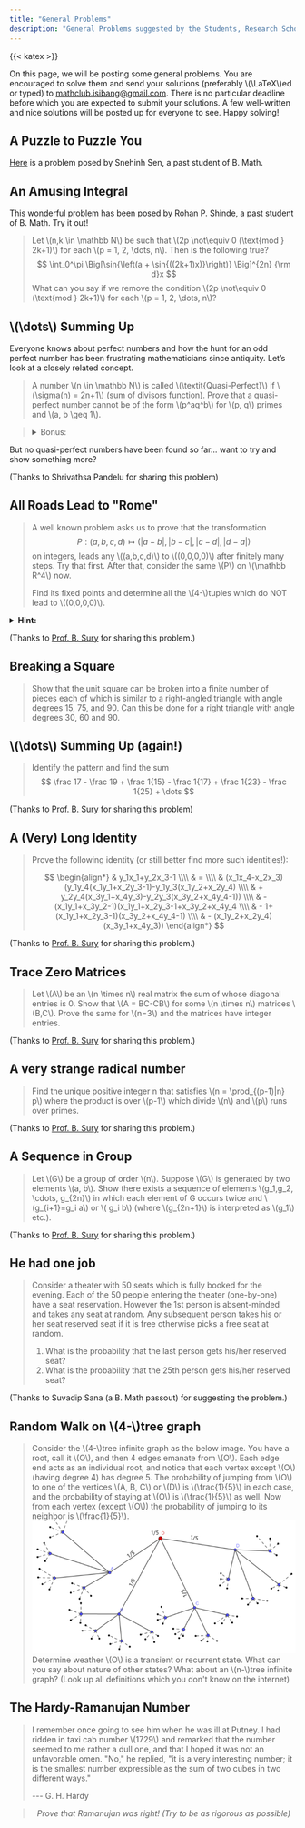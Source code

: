 ```yaml
---
title: "General Problems"
description: "General Problems suggested by the Students, Research Scholars and Professors at Indian Statistical Institute, Bangalore."
---
```


{{< katex >}}

On this page, we will be posting some general problems. You are encouraged to solve them and send your solutions (preferably \\(\LaTeX\\)ed or typed) to <mathclub.isibang@gmail.com>. There is no particular deadline before which you are expected to submit your solutions. A few well-written and nice solutions will be posted up for everyone to see. Happy solving!

## A Puzzle to Puzzle You

[Here](/pdfs/gen_prob/a_puzzle_to_puzzle_you.pdf) is a problem posed by Snehinh Sen, a past student of B. Math.

## An Amusing Integral

This wonderful problem has been posed by Rohan P. Shinde, a past student of B. Math. Try it out!

> Let \\(n,k \in \mathbb N\\) be such that \\(2p \not\equiv 0 (\text{mod } 2k+1)\\) for each \\(p = 1, 2, \dots, n\\). Then is the following true?
> $$ \int_0^\pi \Big[\sin{\left(a + \sin{((2k+1)x)}\right)} \Big]^{2n} {\rm d}x $$
> What can you say if we remove the condition \\(2p \not\equiv 0 (\text{mod } 2k+1)\\) for each \\(p = 1, 2, \dots, n\\)?

## \\(\dots\\) Summing Up

Everyone knows about perfect numbers and how the hunt for an odd perfect number has been frustrating mathematicians since antiquity. Let’s look at a closely related concept.

> A number \\(n \in \mathbb N\\) is called \\(\textit{Quasi-Perfect}\\) if \\(\sigma(n) = 2n+1\\) (sum of divisors function). Prove that a quasi-perfect number cannot be of the form \\(p^aq^b\\) for \\(p, q\\) primes and \\(a, b \geq 1\\).

> <details>
>  <summary>Bonus:</summary>
>    Show that a quasi-perfect number must be an odd square.
> </details>

But no quasi-perfect numbers have been found so far... want to try and show something more?

(Thanks to Shrivathsa Pandelu for sharing this problem)

## All Roads Lead to "Rome"

> A well known problem asks us to prove that the transformation $$ P: (a,b,c,d) \longmapsto \left(|a-b|, |b-c|, |c-d|, |d-a|\right) $$ on integers, leads any \\((a,b,c,d)\\) to \\((0,0,0,0)\\) after finitely many steps. Try that first. After that, consider the same \\(P\\) on \\(\mathbb R^4\\) now.
>
> Find its fixed points and determine all the \\(4-\\)tuples which do NOT lead to \\((0,0,0,0)\\).

<details>
  <summary><b>Hint:</b></summary>
    Think of it as a sequence with limit and not finite iterations.
</details>

(Thanks to [Prof. B. Sury](https://www.isibang.ac.in/~sury/) for sharing this problem.)

## Breaking a Square

> Show that the unit square can be broken into a finite number of pieces each of which is similar to a right-angled triangle with angle degrees 15, 75, and 90. Can this be done for a right triangle with angle degrees 30, 60 and 90.

## \\(\dots\\) Summing Up (again!)

> Identify the pattern and find the sum
> $$ \frac 17 - \frac 19 + \frac 1{15} - \frac 1{17} + \frac 1{23} - \frac 1{25} + \dots $$

(Thanks to [Prof. B. Sury](https://www.isibang.ac.in/~sury/) for sharing this problem)

## A (Very) Long Identity

> Prove the following identity (or still better find more such identities!):
>
> $$
> \begin{align*}
>   & y_1x_1+y_2x_3-1 \\\\
>   & = \\\\
>   & (x_1x_4-x_2x_3)(y_1y_4(x_1y_1+x_2y_3-1)-y_1y_3(x_1y_2+x_2y_4) \\\\
>   & + y_2y_4(x_3y_1+x_4y_3)-y_2y_3(x_3y_2+x_4y_4-1)) \\\\
>   & - (x_1y_1+x_3y_2-1)(x_1y_1+x_2y_3-1+x_3y_2+x_4y_4 \\\\
>   & - 1+(x_1y_1+x_2y_3-1)(x_3y_2+x_4y_4-1) \\\\
>   & - (x_1y_2+x_2y_4)(x_3y_1+x_4y_3))
> \end{align*}
> $$

(Thanks to [Prof. B. Sury](https://www.isibang.ac.in/~sury/) for sharing this problem.)

## Trace Zero Matrices

> Let \\(A\\) be an \\(n \times n\\) real matrix the sum of whose diagonal entries is 0. Show that \\(A = BC-CB\\) for some \\(n \times n\\) matrices \\(B,C\\). Prove the same for \\(n=3\\) and the matrices have integer entries.

(Thanks to [Prof. B. Sury](https://www.isibang.ac.in/~sury/) for sharing this problem.)

## A very strange radical number

> Find the unique positive integer n that satisfies \\(n = \prod\_{(p-1)|n} p\\) where the product is over \\(p-1\\) which divide \\(n\\) and \\(p\\) runs over primes.

(Thanks to [Prof. B. Sury](https://www.isibang.ac.in/~sury/) for sharing this problem.)

## A Sequence in Group

> Let \\(G\\) be a group of order \\(n\\). Suppose \\(G\\) is generated by two elements \\(a, b\\). Show there exists a sequence of elements \\(g_1,g_2, \cdots, g\_{2n}\\) in which each element of G occurs twice and \\(g\_{i+1}=g_i a\\) or \\( g_i b\\) (where \\(g\_{2n+1}\\) is interpreted as \\(g_1\\) etc.).

(Thanks to [Prof. B. Sury](https://www.isibang.ac.in/~sury/) for sharing this problem.)

## He had one job

> Consider a theater with 50 seats which is fully booked for the evening. Each of the 50 people entering the theater (one-by-one) have a seat reservation. However the 1st person is absent-minded and takes any seat at random. Any subsequent person takes his or her seat reserved seat if it is free otherwise picks a free seat at random.
>
> 1. What is the probability that the last person gets his/her reserved seat?
> 2. What is the probability that the 25th person gets his/her reserved seat?

(Thanks to Suvadip Sana (a B. Math passout) for suggesting the problem.)

## Random Walk on \\(4-\\)tree graph

> Consider the \\(4-\\)tree infinite graph as the below image. You have a root, call it \\(O\\), and then 4 edges emanate from \\(O\\). Each edge end acts as an individual root, and notice that each vertex except \\(O\\) (having degree 4) has degree 5. The probability of jumping from \\(O\\) to one of the vertices \\(A, B, C\\) or \\(D\\) is \\(\frac{1}{5}\\) in each case, and the probability of staying at \\(O\\) is \\(\frac{1}{5}\\) as well. Now from each vertex (except \\(O\\)) the probability of jumping to its neighbor is \\(\frac{1}{5}\\).
> ![(4-)tree](random_walk_4_tree.webp)
> Determine weather \\(O\\) is a transient or recurrent state. What can you say about nature of other states? What about an \\(n-\\)tree infinite graph? (Look up all definitions which you don't know on the internet)

## The Hardy-Ramanujan Number

> I remember once going to see him when he was ill at Putney. I had ridden in taxi cab number \\(1729\\) and remarked that the number seemed to me rather a dull one, and that I hoped it was not an unfavorable omen. "No," he replied, "it is a very interesting number; it is the smallest number expressible as the sum of two cubes in two different ways."
>
> --- G. H. Hardy

> $$ \textit{Prove that Ramanujan was right! (Try to be as rigorous as possible)} $$
